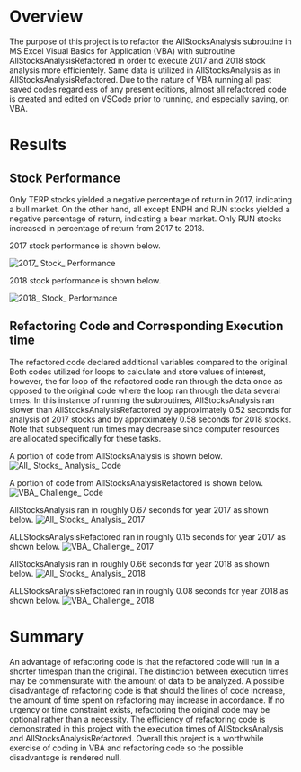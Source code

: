 <!-- Overview of Project: Explain the purpose of this analysis. -->
# Overview
The purpose of this project is to refactor the AllStocksAnalysis subroutine in MS Excel Visual Basics for Application (VBA) with subroutine AllStocksAnalysisRefactored in order to execute 2017 and 2018 stock analysis more efficientely. Same data is utilized in AllStocksAnalysis as in AllStocksAnalysisRefactored. Due to the nature of VBA running all past saved codes regardless of any present editions, almost all refactored code is created and edited on VSCode prior to running, and especially saving, on VBA.

<!-- Results: Using images and examples of your code, compare the stock performance between 2017 and 2018, as well as the execution times of the original script and the refactored script. -->
# Results
## Stock Performance
Only TERP stocks yielded a negative percentage of return in 2017, indicating a bull market. On the other hand, all except ENPH and RUN stocks yielded a negative percentage of return, indicating a bear market. Only RUN stocks increased in percentage of return from 2017 to 2018.

2017 stock performance is shown below.

![2017_ Stock_ Performance](https://user-images.githubusercontent.com/96349090/150025334-b6332c5a-0f30-4f11-a5bd-b4f9f5534868.png)

2018 stock performance is shown below.

![2018_ Stock_ Performance](https://user-images.githubusercontent.com/96349090/150025387-59f14853-4368-4442-9d46-912208c72651.png)

## Refactoring Code and Corresponding Execution time
The refactored code declared additional variables compared to the original. Both codes utilized for loops to calculate and store values of interest, however, the for loop of the refactored code ran through the data once as opposed to the original code where the loop ran through the data several times. In this instance of running the subroutines, AllStocksAnalysis ran slower than AllStocksAnalysisRefactored by approximately 0.52 seconds for analysis of 2017 stocks and by approximately 0.58 seconds for 2018 stocks. Note that subsequent run times may decrease since computer resources are allocated specifically for these tasks.

A portion of code from AllStocksAnalysis is shown below.
![All_ Stocks_ Analysis_ Code](https://user-images.githubusercontent.com/96349090/150013717-31477603-26b7-4496-9c32-d9ef025d0724.png)

A portion of code from AllStocksAnalysisRefactored is shown below.
![VBA_ Challenge_ Code](https://user-images.githubusercontent.com/96349090/150013743-3aa63526-8307-4826-a3fc-d6c2e0105bf1.png)

AllStocksAnalysis ran in roughly 0.67 seconds for year 2017 as shown below.
![All_ Stocks_ Analysis_ 2017](https://user-images.githubusercontent.com/96349090/150008544-5bd5003e-79fb-4053-b878-d9f0bec884fa.png)

ALLStocksAnalysisRefactored ran in roughly 0.15 seconds for year 2017 as shown below.
![VBA_ Challenge_ 2017](https://user-images.githubusercontent.com/96349090/150008664-deec51c7-99bc-41bf-a661-9a894094a8e8.png)

AllStocksAnalysis ran in roughly 0.66 seconds for year 2018 as shown below.
![All_ Stocks_ Analysis_ 2018](https://user-images.githubusercontent.com/96349090/150008593-9a181f7d-ea7f-4047-a5d4-22a2bb603db9.png)

ALLStocksAnalysisRefactored ran in roughly 0.08 seconds for year 2018 as shown below.
![VBA_ Challenge_ 2018](https://user-images.githubusercontent.com/96349090/150008678-8b77a0b9-9ea4-4da8-8022-313c7eb47791.png)

<!-- Summary: In a summary statement, address the following questions.
What are the advantages or disadvantages of refactoring code?
How do these pros and cons apply to refactoring the original VBA script? -->
# Summary
An advantage of refactoring code is that the refactored code will run in a shorter timespan than the original. The distinction between execution times may be commensurate with the amount of data to be analyzed. A possible disadvantage of refactoring code is that should the lines of code increase, the amount of time spent on refactoring may increase in accordance. If no urgency or time constraint exists, refactoring the original code may be optional rather than a necessity. The efficiency of refactoring code is demonstrated in this project with the execution times of AllStocksAnalysis and AllStocksAnalysisRefactored. Overall this project is a worthwhile exercise of coding in VBA and refactoring code so the possible disadvantage is rendered null.
